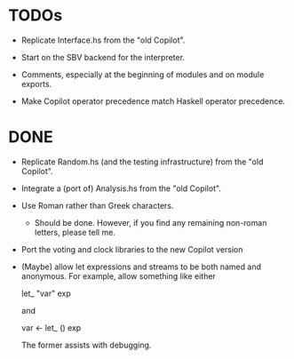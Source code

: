 TODOs
=====

*   Replicate Interface.hs from the "old Copilot".

*   Start on the SBV backend for the interpreter.

*   Comments, especially at the beginning of modules and on module exports.

*   Make Copilot operator precedence match Haskell operator precedence.


DONE
====

*   Replicate Random.hs (and the testing infrastructure) from the "old Copilot".

*   Integrate a (port of) Analysis.hs from the "old Copilot".

*   Use Roman rather than Greek characters.

    +   Should be done. However, if you find any remaining non-roman letters,
        please tell me.

*   Port the voting and clock libraries to the new Copilot version

*   (Maybe) allow let expressions and streams to be both named and anonymous.
    For example, allow something like either

    let_ "var" exp

    and 
    
    var <- let_ () exp 

    The former assists with debugging.
